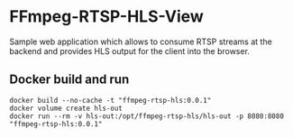 # FFmpeg-RTSP-HLS-View

Sample web application which allows to consume RTSP streams at the backend and provides HLS output for the client into the browser.  

## Docker build and run
```
docker build --no-cache -t "ffmpeg-rtsp-hls:0.0.1"
docker volume create hls-out
docker run --rm -v hls-out:/opt/ffmpeg-rtsp-hls/hls-out -p 8080:8080 "ffmpeg-rtsp-hls:0.0.1"
```